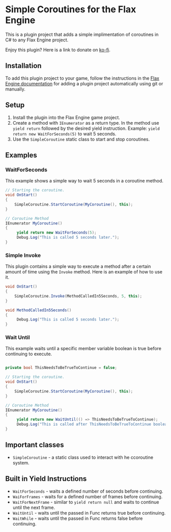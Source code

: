 # Simple Coroutines for the Flax Engine
This is a plugin project that adds a simple implimentation of coroutines in C# to any Flax Engine project.

Enjoy this plugin? Here is a link to donate on [ko-fi](https://ko-fi.com/tryibion).

## Installation
To add this plugin project to your game, follow the instructions in the [Flax Engine documentation](https://docs.flaxengine.com/manual/scripting/plugins/plugin-project.html#automated-git-cloning) for adding a plugin project automatically using git or manually.

## Setup
1. Install the plugin into the Flax Engine game project.
2. Create a method with `IEnumerator` as a return type. In the method use `yield return` followed by the desired yield instruction. Example: `yield return new WaitForSeconds(5)` to wait 5 seconds.
3. Use the `SimpleCoroutine` static class to start and stop coroutines.

## Examples

### WaitForSeconds
This example shows a simple way to wait 5 seconds in a coroutine method.

```csharp
// Starting the coroutine.
void OnStart()
{
    SimpleCoroutine.StartCoroutine(MyCoroutine(), this);
}

// Coroutine Method
IEnumerator MyCoroutine()
{
     yield return new WaitForSeconds(5);
     Debug.Log("This is called 5 seconds later.");
}
```

### Simple Invoke

This plugin contains a simple way to execute a method after a certain amount of time using the `Invoke` method. Here is an example of how to use it.

```csharp
void OnStart()
{
    SimpleCoroutine.Invoke(MethodCalledIn5Seconds, 5, this);
}

void MethodCalledIn5Seconds()
{
     Debug.Log("This is called 5 seconds later.");
}
```

### Wait Until
This example waits until a specific member variable boolean is true before continuing to execute.

```csharp

private bool ThisNeedsToBeTrueToContinue = false;

// Starting the coroutine.
void OnStart()
{
    SimpleCoroutine.StartCoroutine(MyCoroutine(), this);
}

// Coroutine Method
IEnumerator MyCoroutine()
{
     yield return new WaitUntil(() => ThisNeedsToBeTrueToContinue);
     Debug.Log("This is called after ThisNeedsToBeTrueToContinue boolean is set to true.");
}
```

## Important classes
- `SimpleCoroutine` - a static class used to interact with he ccoroutine system.

## Built in Yield Instructions
- `WaitForSeconds` - waits a defined number of seconds before continuing.
- `WaiForFrames` - waits for a defined number of frames before continuing.
- `WaitForNextFrame` - similar to `yield return null` and waits to continue until the next frame.
- `WaitUntil` - waits until the passed in Func returns true before continuing.
- `WaitWhile` - waits until the passed in Func returns false before continuing.
